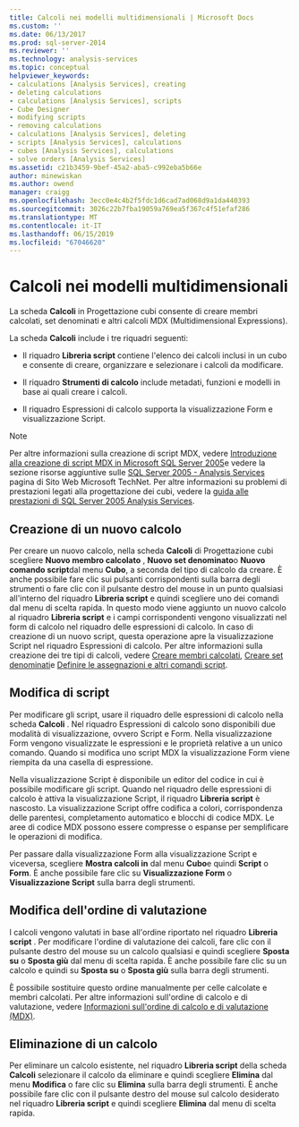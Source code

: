 ```yaml
---
title: Calcoli nei modelli multidimensionali | Microsoft Docs
ms.custom: ''
ms.date: 06/13/2017
ms.prod: sql-server-2014
ms.reviewer: ''
ms.technology: analysis-services
ms.topic: conceptual
helpviewer_keywords:
- calculations [Analysis Services], creating
- deleting calculations
- calculations [Analysis Services], scripts
- Cube Designer
- modifying scripts
- removing calculations
- calculations [Analysis Services], deleting
- scripts [Analysis Services], calculations
- cubes [Analysis Services], calculations
- solve orders [Analysis Services]
ms.assetid: c21b3459-9bef-45a2-aba5-c992eba5b66e
author: minewiskan
ms.author: owend
manager: craigg
ms.openlocfilehash: 3ecc0e4c4b2f5fdc1d6cad7ad068d9a1da440393
ms.sourcegitcommit: 3026c22b7fba19059a769ea5f367c4f51efaf286
ms.translationtype: MT
ms.contentlocale: it-IT
ms.lasthandoff: 06/15/2019
ms.locfileid: "67046620"
---
```

# <a name="calculations-in-multidimensional-models"></a>Calcoli nei modelli multidimensionali
  La scheda **Calcoli** in Progettazione cubi consente di creare membri calcolati, set denominati e altri calcoli MDX (Multidimensional Expressions).  
  
 La scheda **Calcoli** include i tre riquadri seguenti:  
  
-   Il riquadro **Libreria script** contiene l'elenco dei calcoli inclusi in un cubo e consente di creare, organizzare e selezionare i calcoli da modificare.  
  
-   Il riquadro **Strumenti di calcolo** include metadati, funzioni e modelli in base ai quali creare i calcoli.  
  
-   Il riquadro Espressioni di calcolo supporta la visualizzazione Form e visualizzazione Script.  
  
> [!NOTE]  
>  Per altre informazioni sulla creazione di script MDX, vedere [Introduzione alla creazione di script MDX in Microsoft SQL Server 2005](https://go.microsoft.com/fwlink/?LinkId=81892)e vedere la sezione risorse aggiuntive sulle [SQL Server 2005 - Analysis Services](https://go.microsoft.com/fwlink/?LinkId=80853) pagina di Sito Web Microsoft TechNet. Per altre informazioni su problemi di prestazioni legati alla progettazione dei cubi, vedere la [guida alle prestazioni di SQL Server 2005 Analysis Services](http://download.microsoft.com/download/8/5/e/85eea4fa-b3bb-4426-97d0-7f7151b2011c/ssas2005perfguide.doc).  
  
## <a name="creating-a-new-calculation"></a>Creazione di un nuovo calcolo  
 Per creare un nuovo calcolo, nella scheda **Calcoli** di Progettazione cubi scegliere **Nuovo membro calcolato** , **Nuovo set denominato**o **Nuovo comando script**dal menu **Cubo**, a seconda del tipo di calcolo da creare. È anche possibile fare clic sui pulsanti corrispondenti sulla barra degli strumenti o fare clic con il pulsante destro del mouse in un punto qualsiasi all'interno del riquadro **Libreria script** e quindi scegliere uno dei comandi dal menu di scelta rapida. In questo modo viene aggiunto un nuovo calcolo al riquadro **Libreria script** e i campi corrispondenti vengono visualizzati nel form di calcolo nel riquadro delle espressioni di calcolo. In caso di creazione di un nuovo script, questa operazione apre la visualizzazione Script nel riquadro Espressioni di calcolo. Per altre informazioni sulla creazione dei tre tipi di calcoli, vedere [Creare membri calcolati](create-calculated-members.md), [Creare set denominati](create-named-sets.md)e [Definire le assegnazioni e altri comandi script](define-assignments-and-other-script-commands.md).  
  
## <a name="editing-scripts"></a>Modifica di script  
 Per modificare gli script, usare il riquadro delle espressioni di calcolo nella scheda **Calcoli** . Nel riquadro Espressioni di calcolo sono disponibili due modalità di visualizzazione, ovvero Script e Form. Nella visualizzazione Form vengono visualizzate le espressioni e le proprietà relative a un unico comando. Quando si modifica uno script MDX la visualizzazione Form viene riempita da una casella di espressione.  
  
 Nella visualizzazione Script è disponibile un editor del codice in cui è possibile modificare gli script. Quando nel riquadro delle espressioni di calcolo è attiva la visualizzazione Script, il riquadro **Libreria script** è nascosto. La visualizzazione Script offre codifica a colori, corrispondenza delle parentesi, completamento automatico e blocchi di codice MDX. Le aree di codice MDX possono essere compresse o espanse per semplificare le operazioni di modifica.  
  
 Per passare dalla visualizzazione Form alla visualizzazione Script e viceversa, scegliere **Mostra calcoli in** dal menu **Cubo**e quindi **Script** o **Form**. È anche possibile fare clic su **Visualizzazione Form** o **Visualizzazione Script** sulla barra degli strumenti.  
  
## <a name="changing-solve-order"></a>Modifica dell'ordine di valutazione  
 I calcoli vengono valutati in base all'ordine riportato nel riquadro **Libreria script** . Per modificare l'ordine di valutazione dei calcoli, fare clic con il pulsante destro del mouse su un calcolo qualsiasi e quindi scegliere **Sposta su** o **Sposta giù** dal menu di scelta rapida. È anche possibile fare clic su un calcolo e quindi su **Sposta su** o **Sposta giù** sulla barra degli strumenti.  
  
 È possibile sostituire questo ordine manualmente per celle calcolate e membri calcolati. Per altre informazioni sull'ordine di calcolo e di valutazione, vedere [Informazioni sull'ordine di calcolo e di valutazione &#40;MDX&#41;](mdx/mdx-data-manipulation-understanding-pass-order-and-solve-order.md).  
  
## <a name="deleting-a-calculation"></a>Eliminazione di un calcolo  
 Per eliminare un calcolo esistente, nel riquadro **Libreria script** della scheda **Calcoli** selezionare il calcolo da eliminare e quindi scegliere **Elimina** dal menu **Modifica** o fare clic su **Elimina** sulla barra degli strumenti. È anche possibile fare clic con il pulsante destro del mouse sul calcolo desiderato nel riquadro **Libreria script** e quindi scegliere **Elimina** dal menu di scelta rapida.  
  
  
